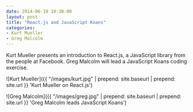 ```yaml
---
date: 2014-06-18 18:30:00
layout: post
title: "React.js and JavaScript Koans"
categories:
- Kurt Mueller
- Greg Malcolm
---
```


Kurt Mueller presents an introduction to React.js, a JavaScript library from the people at Facebook. Greg Malcolm will lead a JavaScript Koans coding exercise.

![Kurt Mueller]({{ "/images/kurt.jpg" | prepend: site.baseurl | prepend: site.url }} 'Kurt Mueller on React.js')

![Greg Malcolm]({{ "/images/greg.jpg" | prepend: site.baseurl | prepend: site.url }} 'Greg Malcolm leads JavaScript Koans')